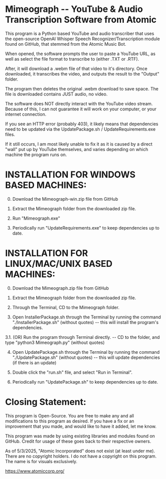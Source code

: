 Mimeograph -- YouTube & Audio Transcription Software from Atomic
=================================================================

This program is a Python based YouTube and audio transcriber that uses the open-source OpenAI Whisper Speech Recognizer/Transcription module found on GitHub, that stemmed from the Atomic Music Bot.

When opened, the software prompts the user to paste a YouTube URL, as well as select the file format to transcribe to (either .TXT or .RTF). 

After, it will download a .webm file of that video to it's directory. Once downloaded, it transcribes the video, and outputs the result to the "Output" folder. 

The program then deletes the original .webm download to save space. The file is downloaded contains JUST audio, no video.

The software does NOT directly interact with the YouTube video stream. Because of this, I can not guarantee it will work on your computer, or your internet connection.

If you see an HTTP error (probably 403), it likely means that dependencies need to be updated via the UpdatePackage.sh / UpdateRequirements.exe files.

If it still occurs, I am most likely unable to fix it as it is caused by a direct "wall" put up by YouTube themselves, and varies depending on which machine the program runs on.



INSTALLATION FOR WINDOWS BASED MACHINES:
===============

0. Download the Mimeograph-win.zip file from GitHub

1. Extract the Mimeograph folder from the downloaded zip file.

2. Run "Mimeograph.exe"

3. Periodically run "UpdateRequirements.exe" to keep dependencies up to date.


INSTALLATION FOR LINUX/MAC/UNIX BASED MACHINES:
==================================

0. Download the Mimeograph.zip file from GitHub

1. Extract the Mimeograph folder from the downloaded zip file.

2. Through the Terminal, CD to the Mimeograph folder.

3. Open InstallerPackage.sh through the Terminal by running the command "./InstallerPackage.sh" (without quotes) -- this will install the program's dependencies.

3.1. (OR) Run the program through Terminal directly. -- CD to the folder, and type "python3 Mimeograph.py" (without quotes)

4. Open UpdatePackage.sh through the Terminal by running the command "./UpdatePackage.sh" (without quotes) -- this will update dependencies (if there is an update)

5. Double click the "run.sh" file, and select "Run in Terminal".

6. Periodically run "UpdatePackage.sh" to keep dependencies up to date.


Closing Statement:
============

This program is Open-Source. You are free to make any and all modifications to this program as desired. If you have a fix or an improvement that you made, and would like to have it added, let me know.

This program was made by using existing libraries and modules found on GitHub. Credit for usage of these goes back to their respective owners.

As of 5/3/2025, "Atomic Incorporated" does not exist (at least under me). There are no copyright holders. I do not have a copyright on this program. The name is for visuals exclusively.

https://www.atomiccorp.org/
